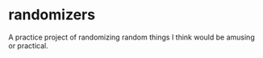 # randomizers
A practice project of randomizing random things I think would be amusing or practical.
